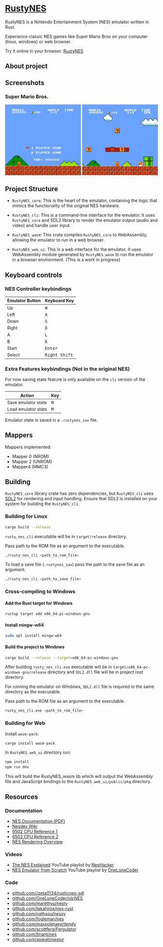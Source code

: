 # [RustyNES](https://vedant416.github.io/RustyNES/)

RustyNES is a Nintendo Entertainment System (NES) emulator written in Rust.

Experience classic NES games like Super Mario Bros on your computer (linux, windows) or web browser.

Try it online in your browser: [RustyNES](https://vedant416.github.io/RustyNES/)

## About project

## Screenshots

### Super Mario Bros.

<img src="screenshots/image1.png" width=250> <img src="screenshots/image2.png" width=250>

## Project Structure

- `RustyNES_core`: This is the heart of the emulator, containing the logic that mimics the functionality of the original NES hardware.

- `RustyNES_cli`: This is a command-line interface for the emulator. It uses `RustyNES_core` and SDL2 library to render the emulator output (audio and video) and handle user input.

- `RustyNES_wasm`: This crate compiles `RustyNES_core` to WebAssembly, allowing the emulator to run in a web browser.

- `RustyNES_web_ui`: This is a web interface for the emulator. It uses WebAssembly module generated by `RustyNES_wasm` to run the emulator in a browser environment. (This is a work in progress)

## Keyboard controls

### NES Controller keybindings

| Emulator Button | Keyboard Key           |
| --------------- | ---------------------- |
| Up              | <kbd>W</kbd>           |
| Left            | <kbd>A</kbd>           |
| Down            | <kbd>S</kbd>           |
| Right           | <kbd>D</kbd>           |
| A               | <kbd>L</kbd>           |
| B               | <kbd>K</kbd>           |
| Start           | <kbd>Enter</kbd>       |
| Select          | <kbd>Right Shift</kbd> |

### Extra Features keybindings (Not in the original NES)

For now saving state feature is only available on the `cli` version of the emulator.

| Action              | Key          |
| ------------------- | ------------ |
| Save emulator state | <kbd>N</kbd> |
| Load emulator state | <kbd>M</kbd> |

Emulator state is saved in a `.rustynes_sav` file.

## Mappers

Mappers implemented:

- Mapper 0 (NROM)
- Mapper 2 (UNROM)
- Mapper4 (MMC3)

## Building

`RustyNES_core` library crate has zero dependencies, but `RustyNES_cli` uses [SDL2](https://www.libsdl.org/) for rendering and input handling.
Ensure that SDL2 is installed on your system for building the `RustyNES_cli`.

### Building for Linux

```bash
cargo build --release
```

`rusty_nes_cli` executable will be in `target/release` directory.

Pass path to the ROM file as an argument to the executable.

```bash
./rusty_nes_cli <path_to_rom_file>
```

To load a save file (`.rustynes_sav`) pass the path to the save file as an argument.

```bash
./rusty_nes_cli <path_to_save_file>
```

### Cross-compiling to Windows

#### Add the Rust target for Windows

```bash
rustup target add x86_64-pc-windows-gnu
```

#### Install mingw-w64

```bash
sudo apt install mingw-w64
```

#### Build the project to Windows

```bash
cargo build --release --target=x86_64-pc-windows-gnu
```

After building `rusty_nes_cli.exe` executable will be in `target/x86_64-pc-windows-gnu/release` directory
and `SDL2.dll` file will be in project root directory.

For running the emulator on Windows, `SDL2.dll` file is required in the same directory as the executable.

Pass path to the ROM file as an argument to the executable.

```bash
rusty_nes_cli.exe <path_to_rom_file>
```

### Building for Web

Install `wasm-pack`:

```bash
cargo install wasm-pack
```

In `RustyNES_web_ui` directory run:

```bash
npm install
npm run dev
```

This will build the RustyNES_wasm lib which will output the WebAssembly file and JavaScript bindings to the `RustyNES_web_ui/public/pkg` directory.

## Resources

### Documentation

- [NES Documentation (PDF)](http://nesdev.com/NESDoc.pdf)
- [Nesdev Wiki](https://www.nesdev.org/wiki/Nesdev_Wiki)
- [6502 CPU Reference 1](https://www.c64os.com/post/?p=39)
- [6502 CPU Reference 2](https://www.masswerk.at/6502/6502_instruction_set.html)
- [NES Rendering Overview](https://austinmorlan.com/posts/nes_rendering_overview/)

### Videos

- [The NES Explained] YouTube playlist by [NesHacker]
- [NES Emulator from Scratch] YouTube playlist by [OneLoneCoder]

[NES Emulator from Scratch]: https://www.youtube.com/playlist?list=PLrOv9FMX8xJHqMvSGB_9G9nZZ_4IgteYf
[The NES Explained]: https://youtube.com/playlist?list=PLgvDB6LWam2VDGPgUAMTEEMk0PUtCJs-n&si=Qoquh5uNFiug1iWz
[OneLoneCoder]: https://www.youtube.com/@javidx9
[NesHacker]: https://www.youtube.com/@NesHacker

### Code

- [github.com//zeta0134/rusticnes-sdl](https://github.com/zeta0134/rusticnes-sdl)
- [github.com/OneLoneCoder/olcNES](https://github.com/OneLoneCoder/olcNES)
- [github.com/marethyu/nesty](https://github.com/marethyu/nesty)
- [github.com/takahirox/nes-rust](https://github.com/takahirox/nes-rust)
- [github.com/nathsou/nessy](https://github.com/nathsou/nessy)
- [github.com/fogleman/nes](https://github.com/fogleman/nes)
- [github.com/maxpoletaev/dendy](https://github.com/maxpoletaev/dendy/)
- [github.com/scottferg/Fergulator](https://github.com/scottferg/Fergulator/)
- [github.com/ltriant/nes](https://github.com/ltriant/nes)
- [github.com/spieglt/nestur](https://github.com/spieglt/nestur)
